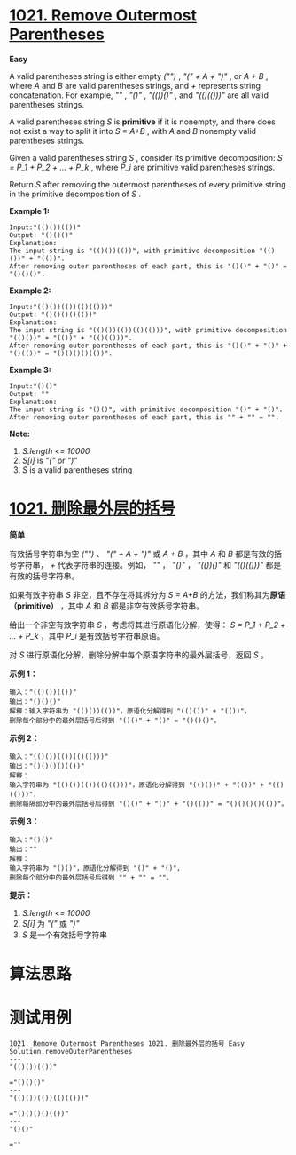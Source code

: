 # [1021. Remove Outermost Parentheses][enTitle]

**Easy**

A valid parentheses string is either empty  *("")* ,  *"(" + A + ")"* , or  *A + B* , where  *A*  and  *B*  are valid parentheses strings, and  *+*  represents string concatenation. For example,  *""* ,  *"()"* ,  *"(())()"* , and  *"(()(()))"*  are all valid parentheses strings.

A valid parentheses string  *S*  is **primitive**  if it is nonempty, and there does not exist a way to split it into  *S = A+B* , with  *A*  and  *B*  nonempty valid parentheses strings.

Given a valid parentheses string  *S* , consider its primitive decomposition:  *S = P_1 + P_2 + ... + P_k* , where  *P_i*  are primitive valid parentheses strings.

Return  *S*  after removing the outermost parentheses of every primitive string in the primitive decomposition of  *S* .



**Example 1:** 

```
Input:"(()())(())"
Output: "()()()"
Explanation: 
The input string is "(()())(())", with primitive decomposition "(()())" + "(())".
After removing outer parentheses of each part, this is "()()" + "()" = "()()()".
```


**Example 2:** 

```
Input:"(()())(())(()(()))"
Output: "()()()()(())"
Explanation: 
The input string is "(()())(())(()(()))", with primitive decomposition "(()())" + "(())" + "(()(()))".
After removing outer parentheses of each part, this is "()()" + "()" + "()(())" = "()()()()(())".
```


**Example 3:** 

```
Input:"()()"
Output: ""
Explanation: 
The input string is "()()", with primitive decomposition "()" + "()".
After removing outer parentheses of each part, this is "" + "" = "".
```







**Note:** 

1.  *S.length <= 10000*  
2.  *S[i]*  is  *"("*  or  *")"*  
3.  *S*  is a valid parentheses string









# [1021. 删除最外层的括号][cnTitle]

**简单**

有效括号字符串为空  *("")* 、 *"(" + A + ")"*  或  *A + B* ，其中  *A*  和  *B*  都是有效的括号字符串， *+*  代表字符串的连接。例如， *""* ， *"()"* ， *"(())()"*  和  *"(()(()))"*  都是有效的括号字符串。

如果有效字符串  *S*  非空，且不存在将其拆分为  *S = A+B*  的方法，我们称其为**原语（primitive）** ，其中  *A*  和  *B*  都是非空有效括号字符串。

给出一个非空有效字符串  *S* ，考虑将其进行原语化分解，使得： *S = P_1 + P_2 + ... + P_k* ，其中  *P_i*  是有效括号字符串原语。

对  *S*  进行原语化分解，删除分解中每个原语字符串的最外层括号，返回  *S*  。



**示例 1：** 

```
输入："(()())(())"
输出："()()()"
解释：输入字符串为 "(()())(())"，原语化分解得到 "(()())" + "(())"，
删除每个部分中的最外层括号后得到 "()()" + "()" = "()()()"。
```

**示例 2：** 

```
输入："(()())(())(()(()))"
输出："()()()()(())"
解释：
输入字符串为 "(()())(())(()(()))"，原语化分解得到 "(()())" + "(())" + "(()(()))"，
删除每隔部分中的最外层括号后得到 "()()" + "()" + "()(())" = "()()()()(())"。

```

**示例 3：** 

```
输入："()()"
输出：""
解释：
输入字符串为 "()()"，原语化分解得到 "()" + "()"，
删除每个部分中的最外层括号后得到 "" + "" = ""。

```



**提示：** 

1.  *S.length <= 10000*  
2.  *S[i]*  为  *"("*  或  *")"*  
3.  *S*  是一个有效括号字符串


# 算法思路

# 测试用例
```
1021. Remove Outermost Parentheses 1021. 删除最外层的括号 Easy
Solution.removeOuterParentheses
---
"(()())(())"

="()()()"
---
"(()())(())(()(()))"

="()()()()(())"
---
"()()"

=""

```

[enTitle]: https://leetcode.com/problems/remove-outermost-parentheses/
[cnTitle]: https://leetcode-cn.com/problems/remove-outermost-parentheses/
